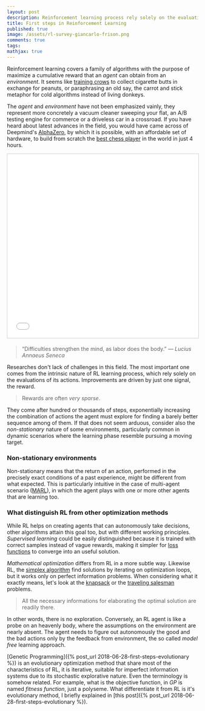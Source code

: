 ```yaml
---
layout: post
description: Reinforcement learning process rely solely on the evaluation of its actions. It is the carrot and stock metaphor adapted for cold algorithms, instead of living donkeys. This is the first of a short walk-through on building learning agents.  
title: First steps in Reinforcement Learning
published: true
image: /assets/rl-survey-giancarlo-frison.png
comments: true
tags:
mathjax: true
---
```


Reinforcement learning covers a family of algorithms with the purpose of maximize a cumulative reward that an _agent_ can obtain from an _environment_.
It seems like [training crows](http://www.thecrowbox.com/) to collect cigarette butts in exchange for peanuts, or paraphrasing an old say, the carrot and stick metaphor for cold algorithms instead of living donkeys.

The _agent_ and _environment_ have not been emphasized vainly, they represent more concretely a vacuum cleaner
sweeping your flat, an A/B testing engine for commerce or a driveless car in a crossroad. If you have heard about latest advances in the field, you would have came across of Deepmind's [AlphaZero](https://deepmind.com/blog/alphazero-shedding-new-light-grand-games-chess-shogi-and-go/), by which it is possible, with an affordable set of hardware, to build from scratch the [best chess player](https://www.chess.com/news/view/updated-alphazero-crushes-stockfish-in-new-1-000-game-match) in the world in just 4 hours.

<iframe src="//www.slideshare.net/slideshow/embed_code/key/vpPWyEJugR0VVp" width="795" height="485" frameborder="0" marginwidth="0" marginheight="0" scrolling="no" style="border:1px solid #CCC; border-width:1px; margin-bottom:5px; max-width: 100%;" allowfullscreen> </iframe>

>“Difficulties strengthen the mind, as labor does the body.”
― _Lucius Annaeus Seneca_

Researches don't lack of challenges in this field. The most important one comes from the intrinsic nature of RL learning process, which rely solely on the evaluations of its actions. Improvements are driven by just one signal, the reward.

>Rewards are often _very sparse_.

They come after hundred or thousands of steps, exponentially increasing the combination of actions the agent must explore for finding a barely better sequence among of them. If that does not seem arduous, consider also the _non-stationary_ nature of some environments, particularly common in dynamic scenarios where the learning phase resemble pursuing a moving target.

### Non-stationary environments
Non-stationary means that the return of an action, performed in the precisely exact conditions of a past experience, might be different from what expected. This is particularly intuitive in the case of multi-agent scenario ([MARL](http://www.dcsc.tudelft.nl/~bdeschutter/pub/rep/10_003.pdf)), in which the agent plays with one or more other agents that are learning too.

### What distinguish RL from other optimization methods
While RL helps on creating agents that can autonomously take decisions, other algorithms attain this goal too, but with different working principles.
_Supervised learning_ could be easily distinguished because it is trained with correct samples instead of vague rewards, making it simpler for [loss functions](https://towardsdatascience.com/common-loss-functions-in-machine-learning-46af0ffc4d23) to converge into an useful solution.

_Mathematical optimization_ differs from RL in a more subtle way. Likewise RL, the [simplex algorithm](https://en.wikipedia.org/wiki/Simplex_algorithm) find solutions by iterating on optimization loops, but it works only on perfect information problems.
When considering what it exactly means, let's look at the [knapsack](https://en.wikipedia.org/wiki/Knapsack_problem) or the [traveling salesman](https://en.wikipedia.org/wiki/Travelling_salesman_problem) problems.
>All the necessary informations for elaborating the optimal solution are readily there.

In other words, there is no exploration.
Conversely, an RL agent is like a probe on an heavenly body, where the assumptions on the environment are nearly absent. The agent needs to figure out autonomously the good and the bad actions only by the feedback from environment, the so called _model free_ learning approach.

[Genetic Programming]({% post_url 2018-06-28-first-steps-evolutionary %}) is an evolutionary optimization method that share most of the characteristics of RL, it is iterative, suitable for imperfect information systems due to its stochastic explorative nature. Even the terminology is somehow related. For example, what is the objective function, in _GP_ is named _fitness function_, just a polyseme.
What differentiate it from RL is it's evolutionary method, I briefly explained in [this post]({% post_url 2018-06-28-first-steps-evolutionary %}).
